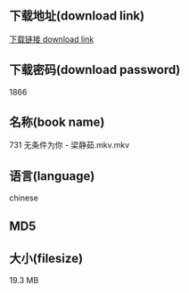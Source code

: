 ## 下载地址(download link)
[下载链接 download link](https://voluble-croquembouche-d321dc.netlify.app/?s=731+%E6%97%A0%E6%9D%A1%E4%BB%B6%E4%B8%BA%E4%BD%A0+-+%E6%A2%81%E9%9D%99%E8%8C%B9.mkv)

## 下载密码(download password)
1866

## 名称(book name)
731 无条件为你 - 梁静茹.mkv.mkv

## 语言(language)
chinese

## MD5


## 大小(filesize)
19.3 MB
